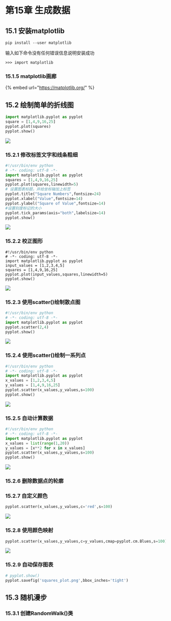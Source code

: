 # 第15章 生成数据

## 15.1 安装matplotlib

```text
pip install --user matplotlib
```

输入如下命令没有任何错误信息说明安装成功

```text
>>> import matplotlib
```

### 15.1.5 matplotlib画廊

{% embed url="https://matplotlib.org/" %}

## 15.2 绘制简单的折线图

```python
import matplotlib.pyplot as pyplot
square = [1,4,9,16,25]
pyplot.plot(squares)
pyplot.show()
```

![](../.gitbook/assets/image%20%288%29.png)

### 15.2.1 修改标签文字和线条粗细

```python
#!/usr/bin/env python
# -*- coding: utf-8 -*-
import matplotlib.pyplot as pyplot
squares = [1,4,9,16,25]
pyplot.plot(squares,linewidth=5)
# 设置图表标题，并给坐标轴加上标签
pyplot.title("Square Numbers",fontsize=24)
pyplot.xlabel("Value",fontsize=14)
pyplot.ylabel("Square of Value",fontsize=14)
#设置刻度标记的大小
pyplot.tick_params(axis="both",labelsize=14)
pyplot.show()
```

![](../.gitbook/assets/image%20%282%29.png)

### 15.2.2 校正图形

```text
#!/usr/bin/env python
# -*- coding: utf-8 -*-
import matplotlib.pyplot as pyplot
input_values = [1,2,3,4,5]
squares = [1,4,9,16,25]
pyplot.plot(input_values,squares,linewidth=5)
pyplot.show()
```

![](../.gitbook/assets/image%20%285%29.png)

### 15.2.3 使用scatter\(\)绘制散点图

```python
#!/usr/bin/env python
# -*- coding: utf-8 -*-
import matplotlib.pyplot as pyplot
pyplot.scatter(2,4)
pyplot.show()
```

![](../.gitbook/assets/image%20%287%29.png)

### 15.2.4 使用scatter\(\)绘制一系列点

```python
#!/usr/bin/env python
# -*- coding: utf-8 -*-
import matplotlib.pyplot as pyplot
x_values = [1,2,3,4,5]
y_values = [1,4,9,16,25]
pyplot.scatter(x_values,y_values,s=100)
pyplot.show()
```

![](../.gitbook/assets/image.png)

### 15.2.5 自动计算数据

```python
#!/usr/bin/env python
# -*- coding: utf-8 -*-
import matplotlib.pyplot as pyplot
x_values = list(range(1,20))
y_values = [x**2 for x in x_values]
pyplot.scatter(x_values,y_values,s=100)
pyplot.show()
```

![](../.gitbook/assets/image%20%284%29.png)

### 15.2.6 删除数据点的轮廓

### 15.2.7 自定义颜色

```python
pyplot.scatter(x_values,y_values,c='red',s=100)
```

![](../.gitbook/assets/image%20%281%29.png)

### 15.2.8 使用颜色映射

```python
pyplot.scatter(x_values,y_values,c=y_values,cmap=pyplot.cm.Blues,s=100)
```

![](../.gitbook/assets/image%20%289%29.png)

### 15.2.9 自动保存图表

```python
# pyplot.show()
pyplot.savefig('squares_plot.png',bbox_inches='tight')
```

## 15.3 随机漫步

### 15.3.1 创建RandomWalk\(\)类



